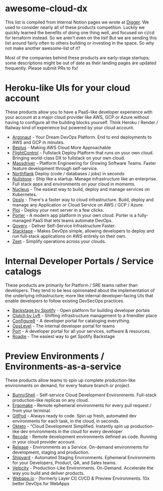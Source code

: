 # awesome-cloud-dx

This list is compiled from internal Notion pages we wrote at [Digger](github.com/diggerhq/digger). We used to consider nearly all of these products competition. Luckily we quickly learned the benefits of doing one thing well, and focused on ci/cd for terraform instead. So we aren't even on the list! But we are sending this list around fairly often to others building or investing in the space. So why not make another awesome-list of it?

Most of the companies behind these products are early-stage startups; some descriptions might be out of date as their landing pages are updated frequently. Please submit PRs to fix!

# Heroku-like UIs for your cloud account
These products allow you to have a PaaS-like developer experience with your account at a major cloud provider like AWS, GCP or Azure without having to configure all the building blocks yourself. Think Heroku / Render / Railway kind of experience but powered by your cloud account.

- [Argonaut](https://www.argonaut.dev/) - Your Dream DevOps Platform. End to end deployments to AWS and GCP in minutes.
- [Beplus](https://beplus.cloud/) - Making AWS Cloud More Approachable
- [FlightControl](https://flightcontrol.dev/) - Fullstack Deploy Platform that runs on your own cloud. Bringing world-class DX to fullstack on your own cloud.
- [Massdriver](https://www.massdriver.cloud/) - Platform Engineering for Growing Software Teams. Faster feature development through self-service.
- [Northflank](http://northflank.com/) Deploy (code / databases / jobs) in seconds
- [Nullstone](https://www.nullstone.io/) - Ship like a startup. Manage infrastructure like an enterprise. Full stack apps and environments on your cloud in moments.
- [Nucleus](https://www.nucleuscloud.com/) - The easiest way to build, deploy and manage services on Kubernetes.
- [Opsly](http://opslycloud.com) - There's a faster way to cloud infrastructure. Build, deploy and manage any Application or Cloud Service on AWS / GCP / Azure.
- [Ploi](https://ploi.io/) - Deploy your next server in a few clicks.
- [Porter](https://www.getporter.dev/) - A modern app platform in your own cloud. Porter is a fully-managed PaaS that lets teams automate DevOps.
- [Qovery](http://quovery.com) - Deliver Self-Service Infrastructure Faster.
- [Stacktape](https://www.stacktape.com/) - Makes DevOps simple, allowing developers to deploy and run full-stack applications on AWS entirely on their own.
- [Zeet](http://zeet.co) - Simplify operations across your clouds.
  
# Internal Developer Portals / Service catalogs

These products are primarily for Platform / SRE teams rather than developers. They tend to be less opinionated about the implementation of the underlying infrastructure; more like internal developer-facing UIs that enable developers to follow existing DevSecOps practices.

- [Backstage by Spotify](https://backstage.spotify.com/) - Open platform for building developer portals
- [Clutch by Lyft](http://clutch.sh) - Shifting infrastructure management to a friendlier place
- [Configure8](https://www.configure8.io/) - A developer portal for cataloging everything.
- [OpsLevel](https://www.opslevel.com/) - The internal developer portal for teams
- [Port](http://Getport.io) - A developer portal for all your services, software & resources. 
- [Roadie](https://roadie.io/) - The easiest way to get Spotify Backstage

# Preview Environments / Environments-as-a-service

These products allow teams to spin up complete production-like environments on demand, for every feature branch or project.

- [BunnyShell](https://www.bunnyshell.com/) - Self-service Cloud Development Environments. Full-stack production-like replicas on any cloud.
- [Ergomake](https://ergomake.dev/) - Remote ephemeral environments for every pull request / from your terminal.
- [GitPod](https://www.gitpod.io/) - Always ready to code. Spin up fresh, automated dev environments for each task, in the cloud, in seconds.
- [Okteto](https://www.okteto.com/) - “Cloud Development Simplified. Instantly spin up production-like dev environments in the cloud for every developer
- [Recode](https://github.com/recode-sh/cli) - Remote development environments defined as code. Running in your cloud provider account.
- [Release](https://releasehub.com/) - Environments as a Service. On-demand environments for development, staging and production.
- [Shipyard](https://shipyard.build/) - Automated Staging Environments. Ephemeral Environments for your Developers, Product, QA, and Sales teams.
- [Velocity](http://velocity.tech) - Production-Like Environments. On-Demand. Accelerate the way you build and deliver products. 
- [Webapp.io](http://webapp.io) - [formerly Layer CI] CI/CD & Preview Environments. 10x better DevOps for WebApps

